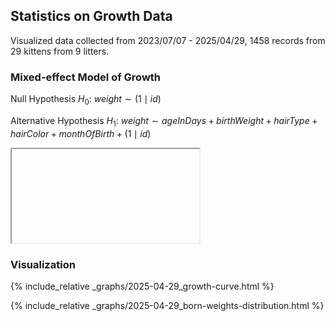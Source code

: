 ## Statistics on Growth Data

Visualized data collected from 2023/07/07 - 2025/04/29, 1458 records from 29 kittens from 9 litters.

### Mixed-effect Model of Growth

Null Hypothesis $H_0$: $weight \sim (1 \mid id)$

Alternative Hypothesis $H_1$: $weight \sim ageInDays + birthWeight + hairType + hairColor + monthOfBirth + (1 \mid id)$

<iframe>
  <html><head>
<meta http-equiv="Content-type" content="text/html;charset=UTF-8">
<style>
html, body { background-color: white; }
table { border-collapse:collapse; border:none; }
caption { font-weight: bold; text-align:left; }
td {  }
.thead { border-top: double; text-align:center; font-style:normal; font-weight:bold; padding:0.2cm; }
.tdata { padding:0.2cm; text-align:left; vertical-align:top; }
.arc { background-color:#f2f2f2; }
.summary { padding-top:0.1cm; padding-bottom:0.1cm; }
.summarydata { text-align:left; }
.fixedparts { font-weight:bold; text-align:left; }
.randomparts { font-weight:bold; text-align:left; padding-top:.8em; }
.zeroparts { font-weight:bold; text-align:left; padding-top:.8em; }
.simplexparts { font-weight:bold; text-align:left; padding-top:.8em; }
.lasttablerow { border-bottom: double; }
.firsttablerow {  }
.firstsumrow { border-top:1px solid; }
.labelcellborder { border-bottom:1px solid; }
.depvarhead { text-align:center; border-bottom:1px solid; font-style:italic; font-weight:normal; }
.depvarheadnodv { border-top: double; text-align:center; border-bottom:1px solid; font-style:italic; font-weight:normal; }
.leftalign { text-align:left; }
.centeralign { text-align:center; }
.firsttablecol { text-align:left; }
.footnote { font-style:italic; border-top:double black; text-align:right; }
.subtitle { font-weight: normal; }
.modelcolumn1 {  }
.modelcolumn2 {  }
.modelcolumn3 {  }
.modelcolumn4 {  }
.modelcolumn5 {  }
.modelcolumn6 {  }
.modelcolumn7 {  }
.col1 {  }
.col2 {  }
.col3 {  }
.col4 {  }
.col5 {  }
.col6 {  }
</style>
</head>
<body>
<table>
  <tbody><tr>
    <th class="thead firsttablerow firsttablecol col1">&nbsp;</th>
    <th colspan="3" class="thead firsttablerow">weight</th>
  </tr>
  <tr>
    <td class="depvarhead firsttablerow firsttablecol col1">Predictors</td>
    <td class="depvarhead firsttablerow col2">Estimates</td>
    <td class="depvarhead firsttablerow col3">CI</td>
    <td class="depvarhead firsttablerow col4">p</td>
  </tr>
  <tr>
    <td class="tdata firsttablecol col1">(Intercept)</td>
    <td class="tdata centeralign modelcolumn1 col2">-78.87</td>
    <td class="tdata centeralign modelcolumn1 col3">-162.53&nbsp;–&nbsp;4.79</td>
    <td class="tdata centeralign modelcolumn1 col4">0.065</td>
</tr>
  <tr>
    <td class="tdata firsttablecol col1">age_in_days</td>
    <td class="tdata centeralign modelcolumn1 col2">11.71</td>
    <td class="tdata centeralign modelcolumn1 col3">11.62&nbsp;–&nbsp;11.80</td>
    <td class="tdata centeralign modelcolumn1 col4"><strong>&lt;0.001</strong></td>
</tr>
  <tr>
    <td class="tdata firsttablecol col1">birth_weight</td>
    <td class="tdata centeralign modelcolumn1 col2">1.82</td>
    <td class="tdata centeralign modelcolumn1 col3">1.00&nbsp;–&nbsp;2.64</td>
    <td class="tdata centeralign modelcolumn1 col4"><strong>&lt;0.001</strong></td>
</tr>
  <tr>
    <td class="tdata firsttablecol col1">hair_colorChocolate Gold</td>
    <td class="tdata centeralign modelcolumn1 col2">-1.88</td>
    <td class="tdata centeralign modelcolumn1 col3">-29.72&nbsp;–&nbsp;25.95</td>
    <td class="tdata centeralign modelcolumn1 col4">0.895</td>
</tr>
  <tr>
    <td class="tdata firsttablecol col1">hair_colorGold</td>
    <td class="tdata centeralign modelcolumn1 col2">16.93</td>
    <td class="tdata centeralign modelcolumn1 col3">-13.06&nbsp;–&nbsp;46.92</td>
    <td class="tdata centeralign modelcolumn1 col4">0.268</td>
</tr>
  <tr>
    <td class="tdata firsttablecol col1">hair_colorLilac Gold</td>
    <td class="tdata centeralign modelcolumn1 col2">20.29</td>
    <td class="tdata centeralign modelcolumn1 col3">-14.32&nbsp;–&nbsp;54.90</td>
    <td class="tdata centeralign modelcolumn1 col4">0.250</td>
</tr>
  <tr>
    <td class="tdata firsttablecol col1">hair_typeShort Hair</td>
    <td class="tdata centeralign modelcolumn1 col2">21.09</td>
    <td class="tdata centeralign modelcolumn1 col3">-8.45&nbsp;–&nbsp;50.62</td>
    <td class="tdata centeralign modelcolumn1 col4">0.162</td>
</tr>
  <tr>
    <td class="tdata firsttablecol col1">month_of_birthAugust</td>
    <td class="tdata centeralign modelcolumn1 col2">-5.00</td>
    <td class="tdata centeralign modelcolumn1 col3">-29.00&nbsp;–&nbsp;19.01</td>
    <td class="tdata centeralign modelcolumn1 col4">0.683</td>
</tr>
  <tr>
    <td class="tdata firsttablecol col1">month_of_birthJuly</td>
    <td class="tdata centeralign modelcolumn1 col2">-48.88</td>
    <td class="tdata centeralign modelcolumn1 col3">-86.24&nbsp;–&nbsp;-11.52</td>
    <td class="tdata centeralign modelcolumn1 col4"><strong>0.010</strong></td>
</tr>
  <tr>
    <td class="tdata firsttablecol col1">month_of_birthMarch</td>
    <td class="tdata centeralign modelcolumn1 col2">-32.95</td>
    <td class="tdata centeralign modelcolumn1 col3">-73.03&nbsp;–&nbsp;7.13</td>
    <td class="tdata centeralign modelcolumn1 col4">0.107</td>
</tr>
  <tr>
    <td colspan="4" class="randomparts">Random Effects</td>
  </tr>

  <tr>
    <td class="tdata leftalign summary">σ<sup>2</sup></td>
    <td class="tdata summary summarydata" colspan="3">663.97</td>
  </tr>

  <tr>
    <td class="tdata leftalign summary">τ<sub>00</sub> <sub>id</sub></td>
    <td class="tdata summary summarydata" colspan="3">761.93</td>

  </tr><tr>
    <td class="tdata leftalign summary">ICC</td>
    <td class="tdata summary summarydata" colspan="3">0.53</td>

  </tr><tr>
    <td class="tdata leftalign summary">N <sub>id</sub></td>
    <td class="tdata summary summarydata" colspan="3">32</td>
  </tr><tr>
    <td class="tdata leftalign summary firstsumrow">Observations</td>
    <td class="tdata summary summarydata firstsumrow" colspan="3">1458</td>
  </tr>
  <tr>
    <td class="tdata leftalign summary">Marginal R<sup>2</sup> / Conditional R<sup>2</sup></td>
    <td class="tdata summary summarydata" colspan="3">0.961 / 0.982</td>
  </tr>

</tbody></table>
</body></html>
</iframe>

### Visualization

{% include_relative _graphs/2025-04-29_growth-curve.html %}

{% include_relative _graphs/2025-04-29_born-weights-distribution.html %}
